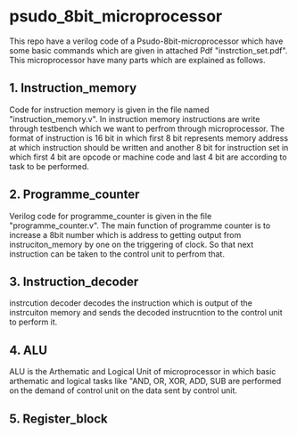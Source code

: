 # psudo_8bit_microprocessor
This repo have a verilog code of a Psudo-8bit-microprocessor which have some basic commands which are given in attached Pdf "instrction_set.pdf".
This microprocessor have many parts which are explained as follows.
## 1. Instruction_memory
Code for instruction memory is given in the file named "instruction_memory.v". In instruction memory instructions are write through testbench which we want to perfrom through microprocessor. The format of instruction is 16 bit in which first 8 bit represents memory address at which instruction should be written and another 8 bit for instruction set in which first 4 bit are opcode or machine code and last 4 bit are according to task to be performed.
## 2. Programme_counter
Verilog code for programme_counter is given in the file "programme_counter.v". The main function of programme counter is to increase a 8bit number which is address to getting output from instruciton_memory by one on the triggering of clock. So that next instruction can be taken to the control unit to perfrom that.
## 3. Instruction_decoder
instrcution decoder decodes the instruction which is output of the instrcuiton memory and sends the decoded instrucntion to the control unit to perform it.
## 4. ALU
ALU is the Arthematic and Logical Unit of microprocessor in which basic arthematic and logical tasks like "AND, OR, XOR, ADD, SUB are performed on the demand of control unit on the data sent by control unit.
## 5. Register_block

